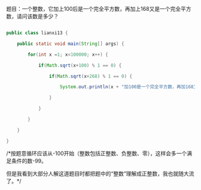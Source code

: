 题目：一个整数，它加上100后是一个完全平方数，再加上168又是一个完全平方数，请问该数是多少？ 
```java    
public class lianxi13 {
	public static void main(String[] args) {
		for(int x =1; x<100000; x++) {
			if(Math.sqrt(x+100) % 1 == 0) {
				if(Math.sqrt(x+268) % 1 == 0) {
					System.out.println(x + "加100是一个完全平方数，再加168又是一个完全平方数");
				}
			}
		}
	}
}
```
/*按题意循环应该从-100开始（整数包括正整数、负整数、零），这样会多一个满足条件的数-99。
但是我看到大部分人解这道题目时都把题中的“整数”理解成正整数，我也就随大流了。*/